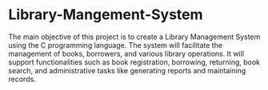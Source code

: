 # Library-Mangement-System
 The main objective of this project is to create a Library Management System using the C programming language. The system will facilitate the management of books, borrowers, and various library operations. It will support functionalities such as book registration, borrowing, returning, book search, and administrative tasks like generating reports and maintaining records.
